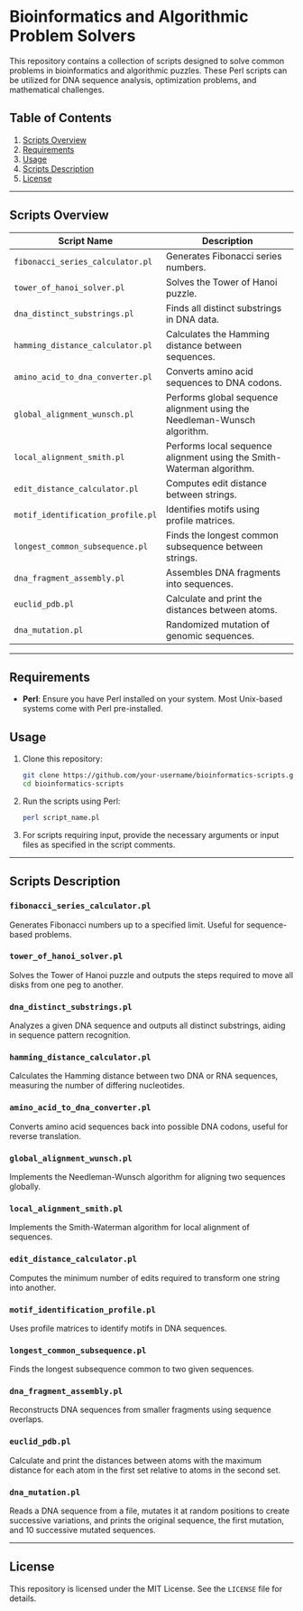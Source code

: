 # Bioinformatics and Algorithmic Problem Solvers

This repository contains a collection of scripts designed to solve common problems in bioinformatics and algorithmic puzzles. These Perl scripts can be utilized for DNA sequence analysis, optimization problems, and mathematical challenges.

## Table of Contents

1. [Scripts Overview](#scripts-overview)
2. [Requirements](#requirements)
3. [Usage](#usage)
4. [Scripts Description](#scripts-description)
5. [License](#license)

---

## Scripts Overview

| Script Name                      | Description                                  |
|----------------------------------|----------------------------------------------|
| `fibonacci_series_calculator.pl` | Generates Fibonacci series numbers.          |
| `tower_of_hanoi_solver.pl`       | Solves the Tower of Hanoi puzzle.            |
| `dna_distinct_substrings.pl`     | Finds all distinct substrings in DNA data.   |
| `hamming_distance_calculator.pl` | Calculates the Hamming distance between sequences. |
| `amino_acid_to_dna_converter.pl` | Converts amino acid sequences to DNA codons. |
| `global_alignment_wunsch.pl`     | Performs global sequence alignment using the Needleman-Wunsch algorithm. |
| `local_alignment_smith.pl`       | Performs local sequence alignment using the Smith-Waterman algorithm. |
| `edit_distance_calculator.pl`    | Computes edit distance between strings.      |
| `motif_identification_profile.pl`| Identifies motifs using profile matrices.    |
| `longest_common_subsequence.pl`  | Finds the longest common subsequence between strings. |
| `dna_fragment_assembly.pl`       | Assembles DNA fragments into sequences.      | 
| `euclid_pdb.pl`       | Calculate and print the distances between atoms.      | 
| `dna_mutation.pl`       | Randomized mutation of genomic sequences.      |

---

## Requirements

- **Perl**: Ensure you have Perl installed on your system. Most Unix-based systems come with Perl pre-installed.

## Usage

1. Clone this repository:
   ```bash
   git clone https://github.com/your-username/bioinformatics-scripts.git
   cd bioinformatics-scripts
   ```

2. Run the scripts using Perl:
   ```bash
   perl script_name.pl
   ```

3. For scripts requiring input, provide the necessary arguments or input files as specified in the script comments.

---

## Scripts Description

### `fibonacci_series_calculator.pl`
Generates Fibonacci numbers up to a specified limit. Useful for sequence-based problems.

### `tower_of_hanoi_solver.pl`
Solves the Tower of Hanoi puzzle and outputs the steps required to move all disks from one peg to another.

### `dna_distinct_substrings.pl`
Analyzes a given DNA sequence and outputs all distinct substrings, aiding in sequence pattern recognition.

### `hamming_distance_calculator.pl`
Calculates the Hamming distance between two DNA or RNA sequences, measuring the number of differing nucleotides.

### `amino_acid_to_dna_converter.pl`
Converts amino acid sequences back into possible DNA codons, useful for reverse translation.

### `global_alignment_wunsch.pl`
Implements the Needleman-Wunsch algorithm for aligning two sequences globally.

### `local_alignment_smith.pl`
Implements the Smith-Waterman algorithm for local alignment of sequences.

### `edit_distance_calculator.pl`
Computes the minimum number of edits required to transform one string into another.

### `motif_identification_profile.pl`
Uses profile matrices to identify motifs in DNA sequences.

### `longest_common_subsequence.pl`
Finds the longest subsequence common to two given sequences.

### `dna_fragment_assembly.pl`
Reconstructs DNA sequences from smaller fragments using sequence overlaps. 

### `euclid_pdb.pl`
Calculate and print the distances between atoms with the maximum distance for each atom in the first set relative to atoms in the second set. 

### `dna_mutation.pl`
Reads a DNA sequence from a file, mutates it at random positions to create successive variations, and prints the original sequence, the first mutation, and 10 successive mutated sequences.

---

## License

This repository is licensed under the MIT License. See the `LICENSE` file for details.

